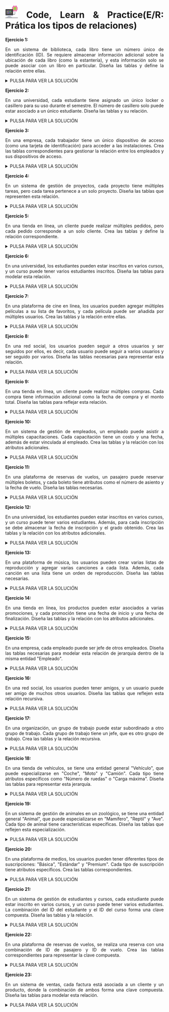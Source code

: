 <div align="justify">

# <img src=../../../../../images/computer.png width="40"> Code, Learn & Practice(E/R: Prática los tipos de relaciones)

**Ejercicio 1:**  

En un sistema de biblioteca, cada libro tiene un número único de identificación (ID). Se requiere almacenar información adicional sobre la ubicación de cada libro (como la estantería), y esta información solo se puede asociar con un libro en particular. Diseña las tablas y define la relación entre ellas.

<details>
      <summary>PULSA PARA VER LA SOLUCIÓN</summary>
      <img src="img/3/ejercicio1.drawio.png">
</details>      

**Ejercicio 2:**  

En una universidad, cada estudiante tiene asignado un único locker o casillero para su uso durante el semestre. El número de casillero solo puede estar asociado a un único estudiante. Diseña las tablas y su relación.

<details>
      <summary>PULSA PARA VER LA SOLUCIÓN</summary>
      <img src="img/3/ejercicio2.drawio.png">
</details>

**Ejercicio 3:**  

En una empresa, cada trabajador tiene un único dispositivo de acceso (como una tarjeta de identificación) para acceder a las instalaciones. Crea las tablas correspondientes para gestionar la relación entre los empleados y sus dispositivos de acceso.

<details>
      <summary>PULSA PARA VER LA SOLUCIÓN</summary>
      <img src="img/3/ejercicio3.drawio.png">
</details>

**Ejercicio 4:**  

En un sistema de gestión de proyectos, cada proyecto tiene múltiples tareas, pero cada tarea pertenece a un solo proyecto. Diseña las tablas que representen esta relación.

<details>
      <summary>PULSA PARA VER LA SOLUCIÓN</summary>
      <img src="img/3/ejercicio4.drawio.png">
</details>

**Ejercicio 5:**  

En una tienda en línea, un cliente puede realizar múltiples pedidos, pero cada pedido corresponde a un solo cliente. Crea las tablas y define la relación correspondiente.

<details>
      <summary>PULSA PARA VER LA SOLUCIÓN</summary>
      <img src="img/3/ejercicio5.drawio.png">
</details>

**Ejercicio 6:**  

En una universidad, los estudiantes pueden estar inscritos en varios cursos, y un curso puede tener varios estudiantes inscritos. Diseña las tablas para modelar esta relación.

<details>
      <summary>PULSA PARA VER LA SOLUCIÓN</summary>
      <img src="img/3/ejercicio6.drawio.png">
</details>

**Ejercicio 7:**  

En una plataforma de cine en línea, los usuarios pueden agregar múltiples películas a su lista de favoritos, y cada película puede ser añadida por múltiples usuarios. Crea las tablas y la relación entre ellas.

<details>
      <summary>PULSA PARA VER LA SOLUCIÓN</summary>
      <img src="img/3/ejercicio7.drawio.png">
</details>

**Ejercicio 8:**  

En una red social, los usuarios pueden seguir a otros usuarios y ser seguidos por ellos, es decir, cada usuario puede seguir a varios usuarios y ser seguido por varios. Diseña las tablas necesarias para representar esta relación.

<details>
      <summary>PULSA PARA VER LA SOLUCIÓN</summary>
      <img src="img/3/ejercicio8.drawio.png">
</details>

**Ejercicio 9:**  

En una tienda en línea, un cliente puede realizar múltiples compras. Cada compra tiene información adicional como la fecha de compra y el monto total. Diseña las tablas para reflejar esta relación.

<details>
      <summary>PULSA PARA VER LA SOLUCIÓN</summary>
      <img src="img/3/ejercicio9.drawio.png">
</details>

**Ejercicio 10:**  

En un sistema de gestión de empleados, un empleado puede asistir a múltiples capacitaciones. Cada capacitación tiene un costo y una fecha, además de estar vinculada al empleado. Crea las tablas y la relación con los atributos adicionales.

<details>
      <summary>PULSA PARA VER LA SOLUCIÓN</summary>
      <img src="img/3/ejercicio10.drawio.png">
</details>

**Ejercicio 11:**  

En una plataforma de reservas de vuelos, un pasajero puede reservar múltiples boletos, y cada boleto tiene atributos como el número de asiento y la fecha de vuelo. Diseña las tablas necesarias.

<details>
      <summary>PULSA PARA VER LA SOLUCIÓN</summary>
        <img src="img/3/ejercicio11.drawio.png">
</details>

**Ejercicio 12:**  

En una universidad, los estudiantes pueden estar inscritos en varios cursos, y un curso puede tener varios estudiantes. Además, para cada inscripción se debe almacenar la fecha de inscripción y el grado obtenido. Crea las tablas y la relación con los atributos adicionales.

<details>
      <summary>PULSA PARA VER LA SOLUCIÓN</summary>
      <img src="img/3/ejercicio12.drawio.png">
</details>

**Ejercicio 13:**  

En una plataforma de música, los usuarios pueden crear varias listas de reproducción y agregar varias canciones a cada lista. Además, cada canción en una lista tiene un orden de reproducción. Diseña las tablas necesarias.

<details>
      <summary>PULSA PARA VER LA SOLUCIÓN</summary>
      <img src="img/3/ejercicio13.drawio.png">
</details>

**Ejercicio 14:**  

En una tienda en línea, los productos pueden estar asociados a varias promociones, y cada promoción tiene una fecha de inicio y una fecha de finalización. Diseña las tablas y la relación con los atributos adicionales.

<details>
      <summary>PULSA PARA VER LA SOLUCIÓN</summary>
      <img src="img/3/ejercicio14.drawio.png">
</details>

**Ejercicio 15:**  

En una empresa, cada empleado puede ser jefe de otros empleados. Diseña las tablas necesarias para modelar esta relación de jerarquía dentro de la misma entidad "Empleado".

<details>
      <summary>PULSA PARA VER LA SOLUCIÓN</summary>
      <img src="img/3/ejercicio15.drawio.png">
</details>

**Ejercicio 16:**  

En una red social, los usuarios pueden tener amigos, y un usuario puede ser amigo de muchos otros usuarios. Diseña las tablas que reflejen esta relación recursiva.

<details>
      <summary>PULSA PARA VER LA SOLUCIÓN</summary>
      <img src="img/3/ejercicio16.drawio.png">
</details>

**Ejercicio 17:**  

En una organización, un grupo de trabajo puede estar subordinado a otro grupo de trabajo. Cada grupo de trabajo tiene un jefe, que es otro grupo de trabajo. Crea las tablas y la relación recursiva.

<details>
      <summary>PULSA PARA VER LA SOLUCIÓN</summary>
      <img src="img/3/ejercicio17.drawio.png">
</details>

**Ejercicio 18:**  

En una tienda de vehículos, se tiene una entidad general "Vehículo", que puede especializarse en "Coche", "Moto" y "Camión". Cada tipo tiene atributos específicos como "Número de ruedas" o "Carga máxima". Diseña las tablas para representar esta jerarquía.

<details>
      <summary>PULSA PARA VER LA SOLUCIÓN</summary>
      <img src="img/3/ejercicio18.drawio.png">
</details>

**Ejercicio 19:**  

En un sistema de gestión de animales en un zoológico, se tiene una entidad general "Animal", que puede especializarse en "Mamífero", "Reptil" y "Ave". Cada tipo de animal tiene características específicas. Diseña las tablas que reflejen esta especialización.

<details>
      <summary>PULSA PARA VER LA SOLUCIÓN</summary>
      <img src="img/3/ejercicio19.drawio.png">
</details>

**Ejercicio 20:**  

En una plataforma de medios, los usuarios pueden tener diferentes tipos de suscripciones: "Básica", "Estándar" y "Premium". Cada tipo de suscripción tiene atributos específicos. Crea las tablas correspondientes.

<details>
      <summary>PULSA PARA VER LA SOLUCIÓN</summary>
      <img src="img/3/ejercicio20.drawio.png">
</details>

**Ejercicio 21:**  

En un sistema de gestión de estudiantes y cursos, cada estudiante puede estar inscrito en varios cursos, y un curso puede tener varios estudiantes. La combinación del ID del estudiante y el ID del curso forma una clave compuesta. Diseña las tablas y la relación.

<details>
      <summary>PULSA PARA VER LA SOLUCIÓN</summary>
      <img src="img/3/ejercicio21.drawio.png">
</details>

**Ejercicio 22:**  

En una plataforma de reservas de vuelos, se realiza una reserva con una combinación de ID de pasajero y ID de vuelo. Crea las tablas correspondientes para representar la clave compuesta.

<details>
      <summary>PULSA PARA VER LA SOLUCIÓN</summary>
      <img src="img/3/ejercicio22.drawio.png">
</details>

**Ejercicio 23:**  

En un sistema de ventas, cada factura está asociada a un cliente y un producto, donde la combinación de ambos forma una clave compuesta. Diseña las tablas para modelar esta relación.

<details>
      <summary>PULSA PARA VER LA SOLUCIÓN</summary>
      <img src="img/3/ejercicio23.drawio.png">
</details>

</div>